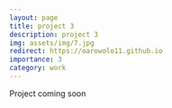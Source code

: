 ```yaml
---
layout: page
title: project 3
description: project 3
img: assets/img/7.jpg
redirect: https://oarowolo11.github.io
importance: 3
category: work
---
```


Project coming soon
